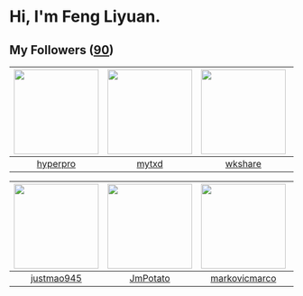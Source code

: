 # Hi, I'm Feng Liyuan.

## My Followers ([90](https://github.com/SunRunAway?tab=followers))

| <img src="https://avatars.githubusercontent.com/u/2445111?v=4" width="150" height="150" /> | <img src="https://avatars.githubusercontent.com/u/43415053?v=4" width="150" height="150" /> | <img src="https://avatars.githubusercontent.com/u/2918384?v=4" width="150" height="150" /> | <img src="https://avatars.githubusercontent.com/u/566037?v=4" width="150" height="150" /> |
| :----------------------------------------------------------------------------------------: | :-----------------------------------------------------------------------------------------: | :----------------------------------------------------------------------------------------: | :---------------------------------------------------------------------------------------: |
|                           [hyperpro](https://github.com/hyperpro)                          |                              [mytxd](https://github.com/mytxd)                              |                            [wkshare](https://github.com/wkshare)                           |                         [shijiayun](https://github.com/shijiayun)                         |

| <img src="https://avatars.githubusercontent.com/u/619331?v=4" width="150" height="150" /> | <img src="https://avatars.githubusercontent.com/u/1446531?v=4" width="150" height="150" /> | <img src="https://avatars.githubusercontent.com/u/52882128?v=4" width="150" height="150" /> | <img src="https://avatars.githubusercontent.com/u/46620760?v=4" width="150" height="150" /> |
| :---------------------------------------------------------------------------------------: | :----------------------------------------------------------------------------------------: | :-----------------------------------------------------------------------------------------: | :-----------------------------------------------------------------------------------------: |
|                        [justmao945](https://github.com/justmao945)                        |                           [JmPotato](https://github.com/JmPotato)                          |                      [markovicmarco](https://github.com/markovicmarco)                      |                        [pleiadesian](https://github.com/pleiadesian)                        |